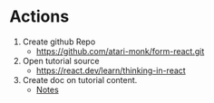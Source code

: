 # Actions

1. Create github Repo
   - https://github.com/atari-monk/form-react.git
2. Open tutorial source
   - https://react.dev/learn/thinking-in-react
3. Create doc on tutorial content.
   - [Notes](./file003.md)
